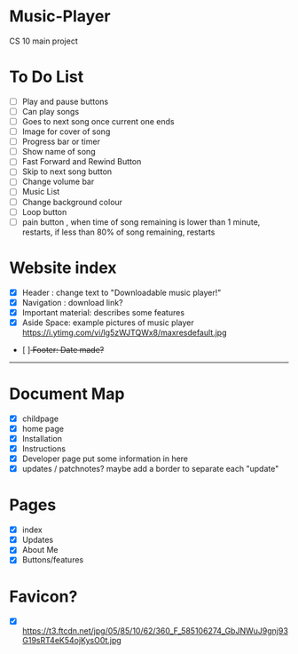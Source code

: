 # Music-Player
CS 10 main project

# To Do List
- [ ] Play and pause buttons
- [ ] Can play songs
- [ ] Goes to next song once current one ends
- [ ] Image for cover of song
- [ ] Progress bar or timer
- [ ] Show name of song
- [ ] Fast Forward and Rewind Button
- [ ] Skip to next song button
- [ ] Change volume bar
- [ ] Music List
- [ ] Change background colour
- [ ] Loop button
- [ ] pain button , when time of song remaining is lower than 1 minute, restarts, if less than 80% of song remaining, restarts

# Website index
- [x] Header : change text to "Downloadable music player!"
- [x] Navigation : download link?
- [x] Important material: describes some features
- [x] Aside Space: example pictures of music player https://i.ytimg.com/vi/lg5zWJTQWx8/maxresdefault.jpg
- [ ]<del> Footer: Date made? <del>


---
# Document Map
- [x] childpage
- [x] home page
- [x] Installation
- [x] Instructions
- [x] Developer page put some information in here
- [x] updates / patchnotes? maybe add a border to separate each "update"
# Pages
- [x] index
- [x] Updates
- [x] About Me
- [x] Buttons/features
# Favicon?
- [x] https://t3.ftcdn.net/jpg/05/85/10/62/360_F_585106274_GbJNWuJ9gnj93G19sRT4eK54ojKysO0t.jpg
